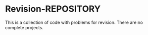 # Revision-REPOSITORY
This is a collection of code  with problems for revision. There are no complete projects.
